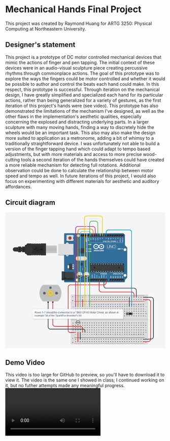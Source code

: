 # Mechanical Hands Final Project
This project was created by Raymond Huang for ARTG 3250: Physical Computing at Northeastern University. 
## Designer's statement
This project is a prototype of DC motor controlled mechanical devices that mimic the actions of finger and pen tapping. The initial context of these devices were in an audio-visual sculpture piece creating percussive rhythms through commonplace actions. The goal of this prototype was to explore the ways the fingers could be motor controlled and whether it would be possible to author and control the beats each hand could make. In this respect, this prototype is successful. Through iteration on the mechanical design, I have greatly simplified and specialized each hand for its particular actions, rather than being generalized for a variety of gestures, as the first iteration of this project's hands were (see video). This prototype has also demonstrated the limitations of the mechanism I've designed, as well as the other flaws in the implementation's aesthetic qualities, especially concerning the explosed and distracting underlying parts. In a larger sculpture with many moving hands, finding a way to discretely hide the wheels would be an important task. This also may also make the design more suited to application as a metronome, adding a bit of whimsy to a traditionally straightforward device. I was unfortunately not able to build a version of the finger tapping hand which could adapt to tempo based adjustments, but with more materials and access to more precise wood-cutting tools a second iteration of the hands themselves could have created a more reliable mechanism for detecting full rotations. Additional observation could be done to calculate the relationship between motor speed and tempo as well. In future iterations of this project, I would also focus on experimenting with different materials for aesthetic and auditory affordances.
## Circuit diagram
![Circuit diagram](/images/Circuit_Diagram.PNG)
## Demo Video
This video is too large for GitHub to preview, so you'll have to download it to view it. The video is the same one I showed in class; I continued working on it, but no futher attempts made any meaningful progress.
![Demo video](/videos/Final_Vid.mp4)